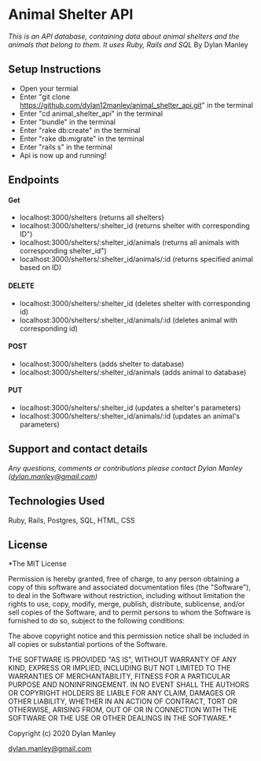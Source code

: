 # Animal Shelter API
_This is an API database, containing data about animal shelters and the animals that belong to them. It uses Ruby, Rails and SQL_
By Dylan Manley

## Setup Instructions

* Open your termial
* Enter "git clone https://github.com/dylan12manley/animal_shelter_api.git" in the terminal
* Enter "cd animal_shelter_api" in the terminal
* Enter "bundle" in the terminal
* Enter "rake db:create" in the terminal
* Enter "rake db:migrate" in the terminal
* Enter "rails s" in the terminal
* Api is now up and running!

## Endpoints 

#### Get
* localhost:3000/shelters (returns all shelters)
* localhost:3000/shelters/:shelter_id (returns shelter with corresponding ID")
* localhost:3000/shelters/:shelter_id/animals (returns all animals with corresponding shelter_id")
* localhost:3000/shelters/:shelter_id/animals/:id (returns specified animal based on ID)

#### DELETE
* localhost:3000/shelters/:shelter_id (deletes shelter with corresponding id)
* localhost:3000/shelters/:shelter_id/animals/:id (deletes animal with corresponding id)

#### POST
* localhost:3000/shelters (adds shelter to database)
* localhost:3000/shelters/:shelter_id/animals (adds animal to database)

#### PUT
* localhost:3000/shelters/:shelter_id (updates a shelter's parameters)
* localhost:3000/shelters/:shelter_id/animals/:id (updates an animal's parameters)

## Support and contact details
_Any questions, comments or contributions please contact Dylan Manley (dylan.manley@gmail.com)_

## Technologies Used
Ruby, Rails, Postgres, SQL, HTML, CSS

## License
*The MIT License

Permission is hereby granted, free of charge, to any person obtaining a copy of this software and associated documentation files (the "Software"), to deal in the Software without restriction, including without limitation the rights to use, copy, modify, merge, publish, distribute, sublicense, and/or sell copies of the Software, and to permit persons to whom the Software is furnished to do so, subject to the following conditions:

The above copyright notice and this permission notice shall be included in all copies or substantial portions of the Software.

THE SOFTWARE IS PROVIDED "AS IS", WITHOUT WARRANTY OF ANY KIND, EXPRESS OR IMPLIED, INCLUDING BUT NOT LIMITED TO THE WARRANTIES OF MERCHANTABILITY, FITNESS FOR A PARTICULAR PURPOSE AND NONINFRINGEMENT. IN NO EVENT SHALL THE AUTHORS OR COPYRIGHT HOLDERS BE LIABLE FOR ANY CLAIM, DAMAGES OR OTHER LIABILITY, WHETHER IN AN ACTION OF CONTRACT, TORT OR OTHERWISE, ARISING FROM, OUT OF OR IN CONNECTION WITH THE SOFTWARE OR THE USE OR OTHER DEALINGS IN THE SOFTWARE.*

Copyright (c) 2020 Dylan Manley

dylan.manley@gmail.com
